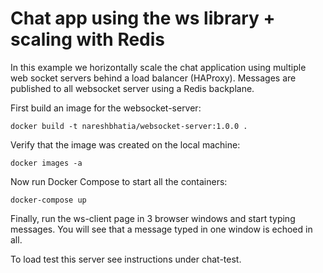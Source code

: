 # Chat app using the ws library + scaling with Redis

In this example we horizontally scale the chat application using multiple web
socket servers behind a load balancer (HAProxy). Messages are published to all
websocket server using a Redis backplane.

First build an image for the websocket-server:

```shell
docker build -t nareshbhatia/websocket-server:1.0.0 .
```

Verify that the image was created on the local machine:

```shell
docker images -a
```

Now run Docker Compose to start all the containers:

```shell
docker-compose up
```

Finally, run the ws-client page in 3 browser windows and start typing messages.
You will see that a message typed in one window is echoed in all.

To load test this server see instructions under chat-test.
